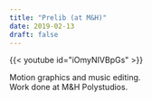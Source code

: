 ```yaml
---
title: "Prelib (at M&H)"
date: 2019-02-13
draft: false
---
```


{{< youtube id="iOmyNIVBpGs" >}}

Motion graphics and music editing.<br>
Work done at M&H Polystudios.